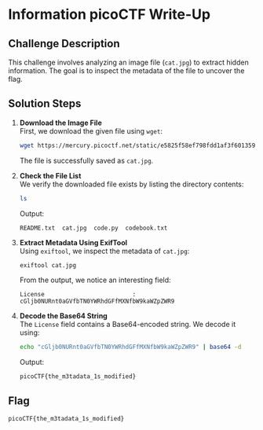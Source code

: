 # Information picoCTF Write-Up

## Challenge Description
This challenge involves analyzing an image file (`cat.jpg`) to extract hidden information. The goal is to inspect the metadata of the file to uncover the flag.

## Solution Steps

1. **Download the Image File**  
   First, we download the given file using `wget`:
   ```bash
   wget https://mercury.picoctf.net/static/e5825f58ef798fdd1af3f6013592a971/cat.jpg
   ```
   The file is successfully saved as `cat.jpg`.

2. **Check the File List**  
   We verify the downloaded file exists by listing the directory contents:
   ```bash
   ls
   ```
   Output:
   ```
   README.txt  cat.jpg  code.py  codebook.txt
   ```

3. **Extract Metadata Using ExifTool**  
   Using `exiftool`, we inspect the metadata of `cat.jpg`:
   ```bash
   exiftool cat.jpg
   ```
   From the output, we notice an interesting field:
   ```
   License                         : cGljb0NURnt0aGVfbTN0YWRhdGFfMXNfbW9kaWZpZWR9
   ```

4. **Decode the Base64 String**  
   The `License` field contains a Base64-encoded string. We decode it using:
   ```bash
   echo "cGljb0NURnt0aGVfbTN0YWRhdGFfMXNfbW9kaWZpZWR9" | base64 -d
   ```
   Output:
   ```
   picoCTF{the_m3tadata_1s_modified}
   ```

## Flag
```
picoCTF{the_m3tadata_1s_modified}
```